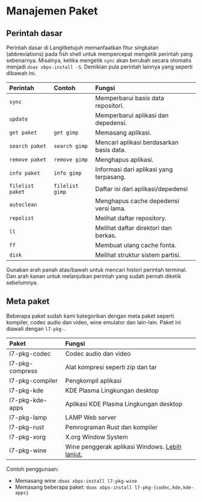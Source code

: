 # Manajemen Paket

## Perintah dasar

Perintah dasar di Langitketujuh memanfaatkan fitur singkatan (abbreviations) pada fish shell untuk mempercepat mengetik perintah yang sebenarnya. Misalnya, ketika mengetik `sync` akan berubah secara otomatis menjadi `doas xbps-install -S`. Demikian pula perintah lainnya yang seperti dibawah ini.

Perintah            | Contoh          |Fungsi
 :---               | :---            | :---
`sync`              |                 | Memperbarui basis data repositori.
`update`            |                 | Memperbarui aplikasi dan depedensi.
`get paket`         | `get gimp`      | Memasang aplikasi.
`search paket`      | `search gimp`   | Mencari aplikasi berdasarkan basis data.
`remove paket`      | `remove gimp`   | Menghapus aplikasi.
`info paket`        | `info gimp`     | Informasi dari aplikasi yang terpasang.
`filelist paket`    | `filelist gimp` | Daftar isi dari aplikasi/depedensi
`autoclean`         |                 | Menghapus cache depedensi versi lama.
`repolist`          |                 | Melihat daftar repository.
`ll`                |                 | Melihat daftar direktori dan berkas.
`ff`                |                 | Membuat ulang cache fonta.
`disk`              |                 | Melihat struktur sistem partisi.

Gunakan arah panah atas/bawah untuk mencari histori perintah terminal. Dan arah kanan untuk melanjutkan perintah yang sudah pernah diketik sebelumnya.

## Meta paket

Beberapa paket sudah kami kategorikan dengan meta paket seperti kompiler, codec audio dan video, wine emulator dan lain-lain. Paket ini diawali dengan `l7-pkg-`.

Paket             |Fungsi
 :---             | :---
l7-pkg-codec      | Codec audio dan video
l7-pkg-compress   | Alat kompresi seperti zip dan tar
l7-pkg-compiler   | Pengkompil aplikasi
l7-pkg-kde        | KDE Plasma Lingkungan desktop
l7-pkg-kde-apps   | Aplikasi KDE Plasma Lingkungan desktop
l7-pkg-lamp       | LAMP Web server
l7-pkg-rust       | Pemrograman Rust dan kompiler
l7-pkg-xorg       | X.org Window System
l7-pkg-wine       | Wine penggerak aplikasi Windows. [Lebih lanjut.](../../aplikasi/winehq.md)

Contoh penggunaan:
- Memasang wine :`doas xbps-install l7-pkg-wine`
- Memasang beberapa paket: `doas xbps-install l7-pkg-{codec,kde,kde-apps}`
